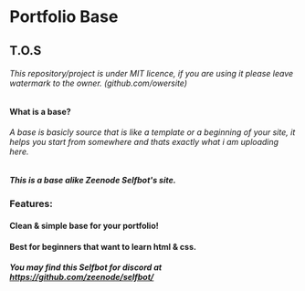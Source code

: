 # Portfolio Base

## T.O.S
###### This repository/project is under MIT licence, if you are using it please leave watermark to the owner. (github.com/owersite)


#### What is a base?
###### A base is basicly source that is like a template or a beginning of your site, it helps you start from somewhere and thats exactly what i am uploading here.



##### This is a base alike Zeenode Selfbot's site.

### Features:
#### Clean & simple base for your portfolio!
#### Best for beginners that want to learn html & css.


##### You may find this Selfbot for discord at https://github.com/zeenode/selfbot/
